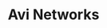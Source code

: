 ---
blog: https://blog.avinetworks.com/
facebook: https://facebook.com/Avi-Networks-454887554580101
googleplus: https://plus.google.com/+Avinetworks
linkedin: https://linkedin.com/company/avi-networks-inc
logohandle: avinetworks
sort: avinetworks
title: Avi Networks
twitter: https://x.com/AviNetworks
website: https://avinetworks.com/
---